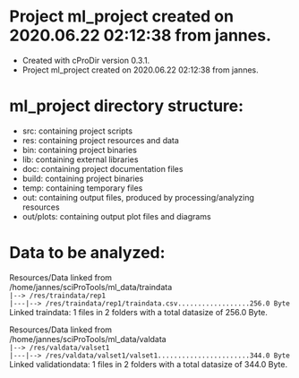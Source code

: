 # Project ml_project created on 2020.06.22 02:12:38 from jannes.
-    Created with cProDir version 0.3.1.
-    Project ml_project created on 2020.06.22 02:12:38 from jannes.

# ml_project directory structure:
-   src: containing project scripts
-   res: containing project resources and data
-   bin: containing project binaries
-   lib: containing external libraries
-   doc: containing project documentation files
-   build: containing project binaries
-   temp: containing temporary files
-   out: containing output files, produced by processing/analyzing resources
-   out/plots: containing output plot files and diagrams

# Data to be analyzed:
Resources/Data linked from<br>
/home/jannes/sciProTools/ml_data/traindata<br>
``|--> /res/traindata/rep1``<br>
``|---|--> /res/traindata/rep1/traindata.csv..................256.0 Byte``<br>
Linked traindata: 1 files in 2 folders with a total datasize of 256.0 Byte.<br>

Resources/Data linked from<br>
/home/jannes/sciProTools/ml_data/valdata<br>
``|--> /res/valdata/valset1``<br>
``|---|--> /res/valdata/valset1/valset1.......................344.0 Byte``<br>
Linked validationdata: 1 files in 2 folders with a total datasize of 344.0 Byte.<br>

